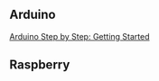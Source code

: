 ## Arduino

<a href="https://www.udemy.com/course/arduino-sbs-17gs/">Arduino Step by Step: Getting Started</a>

## Raspberry

